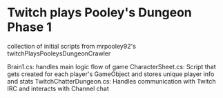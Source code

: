 # Twitch plays Pooley's Dungeon Phase 1
collection of initial scripts from mrpooley92's twitchPlaysPooleysDungeonCrawler

Brain1.cs: handles main logic flow of game
CharacterSheet.cs: Script that gets created for each player's GameObject and stores unique player info and stats
TwitchChatterDungeon.cs: Handles communication with Twitch IRC and interacts with Channel chat

